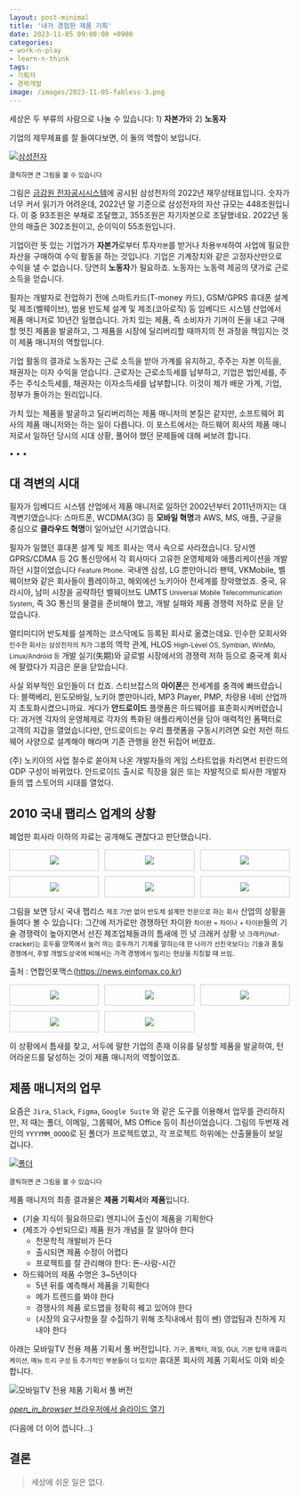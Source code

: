```yaml
---
layout: post-minimal
title: '내가 경험한 제품 기획'
date: 2023-11-05 09:00:00 +0900
categories:
- work-n-play
- learn-n-think
tags:
- 기획자
- 경력개발
image: /images/2023-11-05-fabless-3.png
---
```


세상은 두 부류의 사람으로 나눌 수 있습니다: 1) **자본가**와 2) **노동자**

기업의 제무제표를 잘 들여다보면, 이 둘의 역할이 보입니다. 

[![삼성전자](/images/2023-11-05-samsung.png)](/images/2023-11-05-samsung.png)
<div class="text-center"><small>클릭하면 큰 그림을 볼 수 있습니다</small></div>

그림은 [금감원 전자공시시스템](//dart.fss.or.kr)에 공시된 삼성전자의 2022년 재무상태표입니다. 숫자가 너무 커서 읽기가 어려운데, 2022년 말 기준으로 삼성전자의 자산 규모는 448조원입니다. 이 중 93조원은 부채로 조달했고, 355조원은 자기자본으로 조달했네요. 2022년 동안의 매출은 302조원이고, 순이익이 55조원입니다.

기업이란 뜻 있는 기업가가 **자본가**로부터 투자<small class="text-muted">자본</small>를 받거나 차용<small class="text-muted">부채</small>하여 사업에 필요한 자산을 구매하여 수익 활동을 하는 것입니다. 기업은 기계장치와 같은 고정자산만으로 수익을 낼 수 없습니다. 당연히 **노동자**가 필요하죠. 노동자는 노동력 제공의 댓가로 근로 소득을 얻습니다.

필자는 개발자로 전업하기 전에 스마트카드(T-money 카드), GSM/GPRS 휴대폰 설계 및 제조(벨웨이브), 범용 반도체 설계 및 제조(코아로직) 등 임베디드 시스템 산업에서 제품 매니저로 10년간 일했습니다. 가치 있는 제품, 즉 소비자가 기꺼이 돈을 내고 구매할 멋진 제품을 발굴하고, 그 제품을 시장에 딜리버리할 때까지의 전 과정을 책임지는 것이 제품 매니저의 역할입니다. 

기업 활동의 결과로 노동자는 근로 소득을 받아 가계를 유지하고, 주주는 자본 이득을, 채권자는 이자 수익을 얻습니다. 근로자는 근로소득세를 납부하고, 기업은 법인세를, 주주는 주식소득세를, 채권자는 이자소득세를 납부합니다. 이것이 제가 배운 가계, 기업, 정부가 돌아가는 원리입니다.

가치 있는 제품을 발굴하고 딜리버리하는 제품 매니저의 본질은 같지만, 소프트웨어 회사의 제품 매니저와는 하는 일이 다릅니다. 이 포스트에서는 하드웨어 회사의 제품 매니저로서 일하던 당시의 시대 상황, 풀어야 했던 문제들에 대해 써보려 합니다.

<!--more-->
<div class="spacer">• • •</div>

## 대 격변의 시대

필자가 임베디드 시스템 산업에서 제품 매니저로 일하던 2002년부터 2011년까지는 대 격변기였습니다: 스마트폰, WCDMA(3G) 등 **모바일 혁명**과 AWS, MS, 애플, 구글을 중심으로 **클라우드 혁명**이 일어났던 시기였습니다. 

필자가 일했던 휴대폰 설계 및 제조 회사는 역사 속으로 사라졌습니다. 당시엔 GPRS/CDMA 등 2G 통신망에서 각 회사마다 고유한 운영체제와 애플리케이션을 개발하던 시절이었습니다 <small class="text-muted">Feature Phone</small>. 국내엔 삼성, LG 뿐만아니라 팬텍, VKMobile, 벨웨이브와 같은 회사들이 플레이하고, 해외에선 노키아아 전세계를 장악했었죠. 중국, 유라시아, 남미 시장을 공략하던 벨웨이브도 UMTS <small class="text-muted">Universal Mobile Telecommunication System</small>, 즉 3G 통신의 물결을 준비해야 했고, 개발 실패와 제품 경쟁력 저하로 문을 닫았습니다.

멀티미디어 반도체를 설계하는 코스닥에도 등록된 회사로 옮겼는데요. 인수한 모회사와<small class="text-muted">인수한 회사는 삼성전자의 처가 그룹</small>의 역학 관계, HLOS <small class="text-muted">High-Level OS, Symbian, WinMo, Linux/Android 등</small> 개발 실기(失期)와 글로벌 시장에서의 경쟁력 저하 등으로 중국계 회사에 팔렸다가 지금은 문을 닫았습니다. 

사실 외부적인 요인들이 더 컸죠. 스티브잡스의 **아이폰**은 전세계를 충격에 빠뜨렸습니다: 블랙베리, 윈도모바일, 노키아 뿐만아니라, MP3 Player, PMP, 차량용 네비 산업까지 초토화시켰으니까요. 게다가 **안드로이드** 플랫폼은 하드웨어를 표준화시켜버렸습니다: 과거엔 각자의 운영체제로 각자의 특화된 애플리케이션을 담아 매력적인 폼팩터로 고객의 지갑을 열었습니다만, 안드로이드는 우리 플랫폼을 구동시키려면 요런 저런 하드웨어 사양으로 설계해야 해라며 기존 관행을 완전 뒤집어 버렸죠.

(주) 노키아의 사업 철수로 쏟아져 나온 개발자들의 게임 스타트업을 차리면서 핀란드의 GDP 구성이 바뀌었다. 안드로이드 출시로 직장을 잃은 또는 자발적으로 퇴사한 개발자들의 앱 스토어의 시대를 열었다. 

## 2010 국내 팹리스 업계의 상황

폐업한 회사라 이하의 자료는 공개해도 괜찮다고 판단했습니다. 

<div class="grid-container">
    <div class="grid-item">
        <img src="/images/2023-11-05-fabless-1.png"/>
    </div>
    <div class="grid-item">
        <img src="/images/2023-11-05-fabless-2.png"/>
    </div>
    <div class="grid-item">
        <img src="/images/2023-11-05-fabless-3.png"/>
    </div>
    <div class="grid-item">
        <img src="/images/2023-11-05-fabless-4.png"/>
    </div>
    <div class="grid-item">
        <img src="/images/2023-11-05-fabless-5.png"/>
    </div>
    <div class="grid-item">
        <img src="/images/2023-11-05-fabless-6.png"/>
    </div>
</div>

그림을 보면 당시 국내 팹리스 <small class="text-muted">제조 기반 없이 반도체 설계만 전문으로 하는 회사</small> 산업의 상황을 들여다 볼 수 있습니다: 그간에 저가로만 경쟁하던 차이완 <small class="text-muted">차이완 = 차이나 + 타이완</small>들의 기술 경쟁력이 높아지면서 선진 제조업체들과의 틈새에 낀 넛 크래커 상황 <small class="text-muted">넛 크래커(nut-cracker)는 호두를 양쪽에서 눌러 까는 호두까기 기계를 말하는데 한 나라가 선진국보다는 기술과 품질 경쟁에서, 후발 개발도상국에 비해서는 가격 경쟁에서 밀리는 현상을 지칭할 때 쓰임</small>.

출처 : 연합인포맥스(https://news.einfomax.co.kr)
<div class="grid-container">
    <div class="grid-item">
        <img src="/images/2023-11-05-corelogic-1.png"/>
    </div>
    <div class="grid-item">
        <img src="/images/2023-11-05-corelogic-2.png"/>
    </div>
    <div class="grid-item">
        <img src="/images/2023-11-05-corelogic-3.png"/>
    </div>
    <div class="grid-item">
        <img src="/images/2023-11-05-corelogic-4.png"/>
    </div>
    <div class="grid-item">
        <img src="/images/2023-11-05-corelogic-5.png"/>
    </div>
</div>

이 상황에서 틈새를 찾고, 서두에 말한 기업의 존재 이유를 달성할 제품을 발굴하여, 턴어라운드를 달성하는 것이 제품 매니저의 역할이었죠.

## 제품 매니저의 업무 

요즘은 `Jira`, `Slack`, `Figma`, `Google Suite` 와 같은 도구를 이용해서 업무를 관리하지만, 저 때는 폴더, 이메일, 그룹웨어, MS Office 등이 최선이었습니다. 그림의 두번재 레인의 `YYYYMM_OOOO`로 된 폴더가 프로젝트였고, 각 프로젝트 하위에는 산출물들이 보일겁니다.

[![폴더](/images/2023-11-05-product-manager.png)](/images/2023-11-05-product-manager.png)
<div class="text-center"><small>클릭하면 큰 그림을 볼 수 있습니다</small></div>

제품 매니저의 최종 결과물은 **제품 기획서**와 **제품**입니다.

- (기술 지식이 필요하므로) 엔지니어 출신이 제품을 기획한다
- (제조가 수반되므로) 제품 원가 개념을 잘 알아야 한다
  - 천문학적 개발비가 든다
  - 출시되면 제품 수정이 어렵다
  - 프로젝트를 잘 관리해야 한다: 돈-사람-시간
- 하드웨어의 제품 수명은 3~5년이다
  - 5년 뒤를 예측해서 제품을 기획한다
  - 메가 트렌드를 봐야 한다
  - 경쟁사의 제품 로드맵을 정확히 꿰고 있어야 한다
  - (시장의 요구사항을 잘 수집하기 위해 조직내에서 힘이 쎈) 영업팀과 친하게 지내야 한다

아래는 모바일TV 전용 제품 기획서 풀 버전입니다. <small class="text-muted">기구, 폼팩터, 재질, GUI, 기본 탑재 애플리케이션, 메뉴 트리 구성 등 추가적인 부분들이 더 있지만</small> 휴대폰 회사의 제품 기획서도 이와 비슷합니다.

![모바일TV 전용 제품 기획서 풀 버전](/images/2023-11-05-hawk.png)
<div class="panel panel-default" style="width:100%; max-width: 600px; margin: 1em auto;">
  <div class="panel-body text-center">
    <a href="/files/2023-11-05-hawk.pdf">
      <i class="material-icons">open_in_browser</i>
      브라우저에서 슬라이드 열기
    </a>
  </div>
</div>

(다음에 더 이어 씁니다...)

## 결론

> 세상에 쉬운 일은 없다.

<style>
    /* 기본 스타일 */
    .grid-container {
        display: grid;
        grid-template-columns: repeat(3, 1fr);
        gap: 10px;
    }

    .grid-item {
        text-align: center;
        padding: 10px;
        border: 1px solid #ccc;
    }

    /* 좁은 화면에서 레이아웃 변경 */
    @media screen and (max-width: 768px) {
        .grid-container {
            grid-template-columns: repeat(1, 1fr);
        }
    }
</style>


